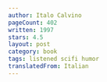 ```yaml
---
author: Italo Calvino
pageCount: 402
written: 1997
stars: 4.5
layout: post
category: book
tags: listened scifi humor
translatedFrom: Italian
---
```

